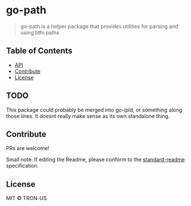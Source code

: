 go-path
==================

> go-path is a helper package that provides utilities for parsing and using btfs paths

## Table of Contents

- [API](#api)
- [Contribute](#contribute)
- [License](#license)

## TODO

This package could probably be merged into go-ipld, or something along those lines. It
doesnt really make sense as its own standalone thing.

## Contribute

PRs are welcome!

Small note: If editing the Readme, please conform to the [standard-readme](https://github.com/RichardLitt/standard-readme) specification.

## License

MIT © TRON-US
